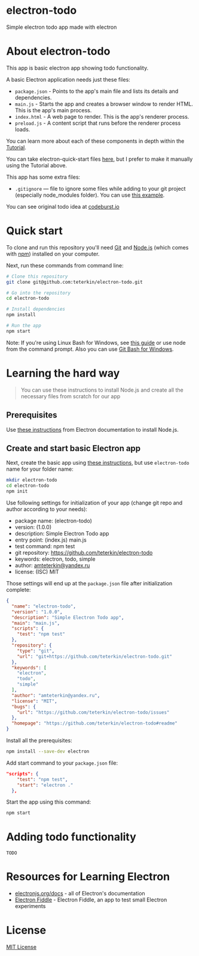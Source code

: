 # electron-todo
Simple electron todo app made with electron

# About electron-todo

This app is basic electron app showing todo functionality.

A basic Electron application needs just these files:

- `package.json` - Points to the app's main file and lists its details and dependencies.
- `main.js` - Starts the app and creates a browser window to render HTML. This is the app's main process.
- `index.html` - A web page to render. This is the app's renderer process.
- `preload.js` - A content script that runs before the renderer process loads.

You can learn more about each of these components in depth within the [Tutorial](https://electronjs.org/docs/latest/tutorial/tutorial-prerequisites).

You can take electron-quick-start files [here](https://github.com/electron/electron-quick-start/tree/main), but I prefer to make it manually using the Tutorial above.

This app has some extra files:

- `.gitignore` — file to ignore some files while adding to your git project (especially node_modules folder). You can use [this example](https://github.com/github/gitignore/blob/main/Node.gitignore).

You can see original todo idea at [codeburst.io](https://codeburst.io/build-a-todo-app-with-electron-d6c61f58b55a)

# Quick start

To clone and run this repository you'll need [Git](https://git-scm.com/) and [Node.js](https://nodejs.org/en/download/) (which comes with [npm](http://npmjs.com/)) installed on your computer.

Next, run these commands from command line:

```bash
# Clone this repository
git clone git@github.com:teterkin/electron-todo.git

# Go into the repository
cd electron-todo

# Install dependencies
npm install

# Run the app
npm start
```

Note: If you're using Linux Bash for Windows, see [this guide](https://www.howtogeek.com/261575/how-to-run-graphical-linux-desktop-applications-from-windows-10s-bash-shell/) or use node from the command prompt. Also you can use [Git Bash for Windows](https://gitforwindows.org/).

# Learning the hard way

> You can use these instructions to install Node.js and create all the necessary files from scratch for our app

## Prerequisites

Use [these instructions](https://www.electronjs.org/docs/latest/tutorial/quick-start#prerequisites) from Electron documentation to install Node.js.

## Create and start basic Electron app

Next, create the basic app using [these instructions](https://www.electronjs.org/docs/latest/tutorial/quick-start#create-your-application), but use `electron-todo` name for your folder name:

```bash
mkdir electron-todo
cd electron-todo
npm init
```

Use following settings for initialization of your app (change git repo and author according to your needs):

- package name: (electron-todo)
- version: (1.0.0)
- description: Simple Electron Todo app
- entry point: (index.js) main.js
- test command: npm test
- git repository: https://github.com/teterkin/electron-todo
- keywords: electron, todo, simple
- author: amteterkin@yandex.ru
- license: (ISC) MIT

 Those settings will end up at the `package.json` file after initialization complete:

```json
{
  "name": "electron-todo",
  "version": "1.0.0",
  "description": "Simple Electron Todo app",
  "main": "main.js",
  "scripts": {
    "test": "npm test"
  },
  "repository": {
    "type": "git",
    "url": "git+https://github.com/teterkin/electron-todo.git"
  },
  "keywords": [
    "electron",
    "todo",
    "simple"
  ],
  "author": "amteterkin@yandex.ru",
  "license": "MIT",
  "bugs": {
    "url": "https://github.com/teterkin/electron-todo/issues"
  },
  "homepage": "https://github.com/teterkin/electron-todo#readme"
}
```

Install all the prerequisites:

```bash
npm install --save-dev electron
```

Add start command to your `package.json` file:

```json
"scripts": {
    "test": "npm test",
    "start": "electron ."
  },
```

Start the app using this command:

```bash
npm start
```

# Adding todo functionality

`TODO`

# Resources for Learning Electron

- [electronjs.org/docs](https://electronjs.org/docs) - all of Electron's documentation
- [Electron Fiddle](https://electronjs.org/fiddle) - Electron Fiddle, an app to test small Electron experiments

# License
[MIT License](./LICENSE)
